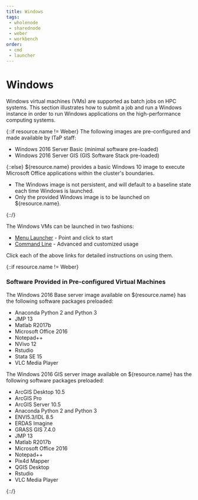 ```yaml
---
title: Windows
tags:
 - wholenode
 - sharednode
 - weber
 - workbench
order:
 - cmd
 - launcher
---
```


# Windows

Windows virtual machines (VMs) are supported as batch jobs on HPC systems. This section illustrates how to submit a job and run a Windows instance in order to run Windows applications on the high-performance computing systems.

{::if resource.name != Weber}
The following images are pre-configured and made available by ITaP staff:
<ul>
   <li>Windows 2016 Server Basic (minimal software pre-loaded)
   <li>Windows 2016 Server GIS (GIS Software Stack pre-loaded)
</ul>
{::else}
${resource.name} provides a basic Windows 10 image to execute Microsoft Office applications within the cluster's boundaries.
<ul>
  <li>The Windows image is not persistent, and will default to a baseline state each time Windows is launched.
  <li>Only the provided Windows image is to be launched on ${resource.name}.
</ul>

{::/}

The Windows VMs can be launched in two fashions:


* [Menu Launcher](launcher) - Point and click to start
* [Command Line](cmd) - Advanced and customized usage

Click each of the above links for detailed instructions on using them.


{::if resource.name != Weber}
### Software Provided in Pre-configured Virtual Machines
<p>The Windows 2016 Base server image available on ${resource.name} has the following software packages preloaded:
<ul>
<li>Anaconda Python 2 and Python 3
<li>JMP 13
<li>Matlab R2017b
<li>Microsoft Office 2016
<li>Notepad++
<li>NVivo 12
<li>Rstudio
<li>Stata SE 15
<li>VLC Media Player
</ul>

<p>The Windows 2016 GIS server image available on ${resource.name} has the following software packages preloaded:

<ul>
<li>ArcGIS Desktop 10.5
<li>ArcGIS Pro
<li>ArcGIS Server 10.5
<li>Anaconda Python 2 and Python 3
<li>ENVI5.3/IDL 8.5
<li>ERDAS Imagine
<li>GRASS GIS 7.4.0
<li>JMP 13
<li>Matlab R2017b
<li>Microsoft Office 2016
<li>Notepad++
<li>Pix4d Mapper
<li>QGIS Desktop
<li>Rstudio
<li>VLC Media Player
</ul>

{::/}
